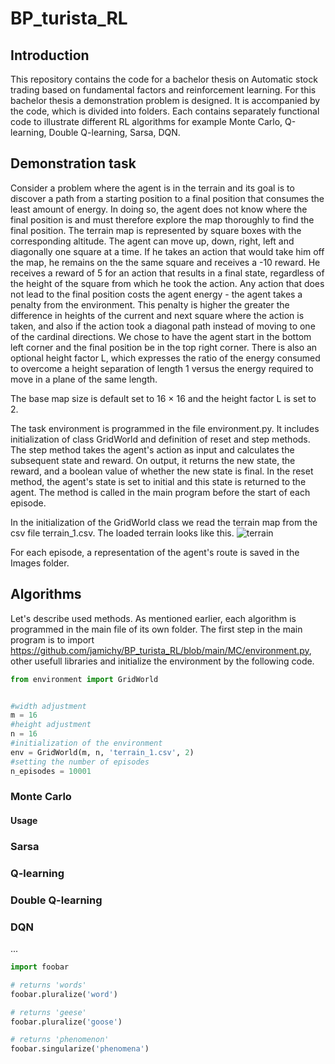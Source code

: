 # BP_turista_RL
## Introduction
This repository contains the code for a bachelor thesis on Automatic stock trading based on fundamental factors and reinforcement learning. For this bachelor thesis a demonstration problem is designed. It is accompanied by the code, which is divided into folders. Each contains separately functional code to illustrate different RL algorithms for example Monte Carlo, Q-learning, Double Q-learning, Sarsa, DQN. 

## Demonstration task
Consider a problem where the agent is in the terrain and its goal is to discover a path from a starting position to a final position that consumes the least amount of energy. In doing so, the agent does not know where the final position is and must therefore explore the map thoroughly to find the final position. The terrain map is represented by square boxes with the corresponding altitude. The agent can move up, down, right, left and diagonally one square at a time. If he takes an action that would take him off the map, he remains on the the same square and receives a -10 reward. He receives a reward of 5 for an action that results in a final state, regardless of the height of the square from which he took the action. Any action that does not lead to the final position costs the agent energy - the agent takes a penalty from the environment. This penalty is higher the greater the difference in heights of the current and next square where the action is taken, and also if the action took a diagonal path instead of moving to one of the cardinal directions. We chose to have the agent start in the bottom left corner and the final position be in the top right corner. There is also an optional height factor L, which expresses the ratio of the energy consumed to overcome a height separation of length 1 versus the energy required to move in a plane of the same length.

The base map size is default set to 16 × 16 and the height factor L is set to 2.

The task environment is programmed in the file environment.py. It includes initialization of class GridWorld and definition of reset and step methods. The step method takes the agent's action as input and calculates the subsequent state and reward. On output, it returns the new state, the reward, and a boolean value of whether the new state is final. In the reset method, the agent's state is set to initial and this state is returned to the agent. The method is called in the main program before the start of each episode.

In the initialization of the GridWorld class we read the terrain map from the csv file terrain_1.csv. The loaded terrain looks like this.
![terrain](https://github.com/jamichy/BP_turista_RL/assets/112120789/787bf958-22d1-4bcd-a821-f12f2c6080cb)


For each episode, a representation of the agent's route is saved in the Images folder. 

## Algorithms
Let's describe used methods. As mentioned earlier, each algorithm is programmed in the main file of its own folder. The first step in the main program is to import https://github.com/jamichy/BP_turista_RL/blob/main/MC/environment.py, other usefull libraries and initialize the environment by the following code.
```python
from environment import GridWorld


#width adjustment 
m = 16
#height adjustment
n = 16
#initialization of the environment
env = GridWorld(m, n, 'terrain_1.csv', 2)
#setting the number of episodes
n_episodes = 10001
```

### Monte Carlo


#### Usage

### Sarsa


### Q-learning


### Double Q-learning



### DQN
...
```python
import foobar

# returns 'words'
foobar.pluralize('word')

# returns 'geese'
foobar.pluralize('goose')

# returns 'phenomenon'
foobar.singularize('phenomena')
```

